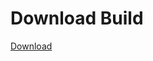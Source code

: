 
# Download Build
[Download](https://github.com/Carmelosmexy1/TimeFN-Updated/releases/tag/Download)
























































































